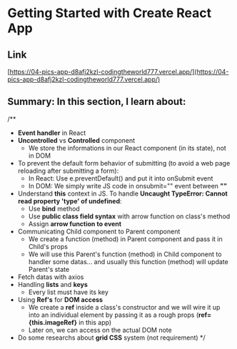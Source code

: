 # Getting Started with Create React App

## Link
[https://04-pics-app-d8afj2kzl-codingtheworld777.vercel.app/](https://04-pics-app-d8afj2kzl-codingtheworld777.vercel.app/)

## Summary: In this section, I learn about:
/** 
  * **Event handler** in React 
  * **Uncontrolled** vs **Controlled** component
    * We store the informations in our React component (in its state), not in DOM 
  * To prevent the default form behavior of submitting (to avoid a web page reloading after submitting a form):
    * In React: Use e.preventDefault() and put it into onSubmit event
    * In DOM: We simply write JS code in onsubmit="" event between **""**
  * Understand **this** context in JS. To handle **Uncaught TypeError: Cannot read property 'type' of undefined**:
    * Use **bind** method
    * Use **public class field syntax** with arrow function on class's method
    * Assign **arrow function to event**
  * Communicating Child component to Parent component
    * We create a function (method) in Parent component and pass it in Child's props 
    * We will use this Parent's function (method) in Child component to handler some datas...
    and usually this function (method) will update Parent's state
  * Fetch datas with axios
  * Handling **lists** and **keys**
    * Every list must have its key
  * Using **Ref's** for **DOM access**
    * We create a **ref** inside a class's constructor and we will wire it up into an individual element by passing it as a rough props (**ref={this.imageRef}** in this app)
    * Later on, we can access on the actual DOM note
  * Do some researchs about **grid CSS** system (not requirement)
*/
